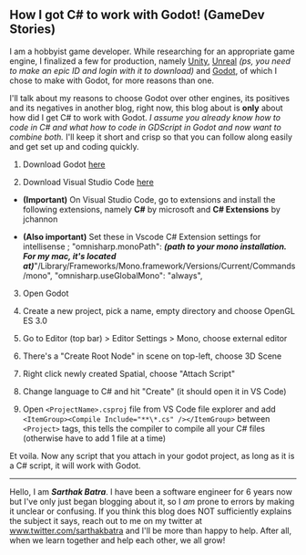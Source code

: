 ## How I got C# to work with Godot! (GameDev Stories)

I am a hobbyist game developer. While researching for an appropriate game engine, I finalized a few for production, namely [Unity](https://unity3d.com/get-unity/download), [Unreal](https://www.unrealengine.com/en-US/auth?state=https://www.unrealengine.com/en-US/eulacheck/publishing) *(ps, you need to make an epic ID and login with it to download)* and  [Godot](https://godotengine.org/), of which I chose to make with Godot, for more reasons than one. 

I'll talk about my reasons to choose Godot over other engines, its positives and its negatives in another blog, right now, this blog about is **only** about how did I get C# to work with Godot. *I assume you already know how to code in C# and what how to code in GDScript in Godot and now want to combine both.* I'll keep it short and crisp so that you can follow along easily and get set up and coding quickly. 

1. Download Godot [here](https://godotengine.org/)

2. Download Visual Studio Code [here](https://code.visualstudio.com/Download)
-  **(Important)** On Visual Studio Code, go to extensions and install the following extensions, namely **C#** by microsoft and **C# Extensions** by jchannon

- **(Also important)** Set these in Vscode C# Extension settings for intellisense ;
        "omnisharp.monoPath": ***(path to your mono installation. For my mac, it's located at)***"/Library/Frameworks/Mono.framework/Versions/Current/Commands/mono", 
        "omnisharp.useGlobalMono": "always",

3. Open Godot

4. Create a new project, pick a name, empty directory and choose OpenGL ES 3.0

5. Go to Editor (top bar) > Editor Settings > Mono, choose external editor

6. There's a "Create Root Node" in scene on top-left, choose 3D Scene

7. Right click newly created Spatial, choose "Attach Script"

8. Change language to C# and hit "Create" (it should open it in VS Code)

9. Open ```<ProjectName>.csproj``` 
 file from VS Code file explorer and add ```<ItemGroup><Compile Include="**\*.cs" /></ItemGroup>``` between ```<Project>``` tags, this tells the compiler to compile all your C# files (otherwise have to add 1 file at a time)

Et voila. Now any script that you attach in your godot project, as long as it is a C# script, it will work with Godot. 


------------------

Hello, I am ***Sarthak Batra***. I have been a software engineer for 6 years now but I've only just began blogging about it, so I *am* prone to errors by making it unclear or confusing. If you think this blog does NOT sufficiently explains the subject it says, reach out to me on my twitter at www.twitter.com/sarthakbatra and I'll be more than happy to help. After all, when we learn together and help each other, we all grow! 

